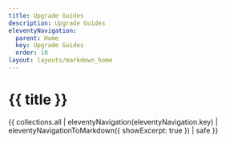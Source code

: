 ```yaml
---
title: Upgrade Guides
description: Upgrade Guides
eleventyNavigation:
  parent: Home
  key: Upgrade Guides
  order: 10
layout: layouts/markdown_home
---
```


# {{ title }}

{{ collections.all | eleventyNavigation(eleventyNavigation.key) | eleventyNavigationToMarkdown({ showExcerpt: true }) | safe  }}